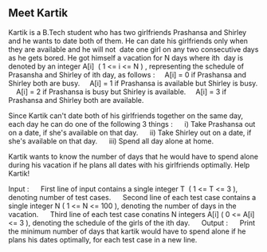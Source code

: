 ## Meet Kartik
Kartik is a B.Tech student who has two girlfriends Prashansa and Shirley and he wants to date both of them. He can date his girlfriends only when they are available and he will not  date one girl on any two consecutive days as he gets bored.
He got himself a vacation for N days where ith  day is denoted by an integer A[i]  ( 1 <= i <= N ) , representing the schedule of Prasansha and Shirley of ith day, as follows :
    A[i] = 0 if Prashansa and Shirley both are busy.
    A[i] = 1 if Prashansa is available but Shirley is busy.
    A[i] = 2 if Prashansa is busy but Shirley is available.
    A[i] = 3 if Prashansa and Shirley both are available.

Since Kartik can't date both of his girlfriends together on the same day, each day he can do one of the following 3 things :
     i) Take Prashansa out on a date, if she's available on that day.
     ii) Take Shirley out on a date, if she's available on that day.
     iii) Spend all day alone at home.

Kartik wants to know the number of days that he would have to spend alone during his vacation if he plans all dates with his girlfriends optimally. Help Kartik!

Input :
     First line of input contains a single integer T  ( 1 <= T <= 3 ), denoting number of test cases.
     Second line of each test case contains a single integer N ( 1 <= N <= 100 ), denoting the number of days in the vacation.
     Third line of each test case conatins N integers A[i] ( 0 <= A[i] <= 3 ), denoting the schedule of the girls of the ith day.
    
Output :
     Print the minimum number of days that kartik would have to spend alone if he plans his dates optimally, for each test case in a new line.

   
